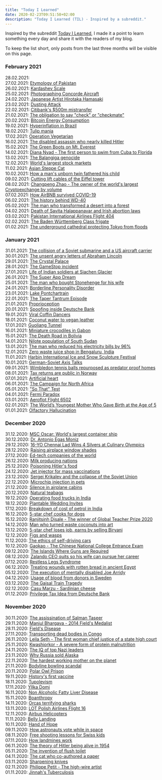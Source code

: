 ```yaml
---
title: "Today I Learned"
date: 2020-02-23T09:51:58+02:00
description: "Today I Learned (TIL) - Inspired by a subreddit."
---
```


Inspired by the subreddit [Today I Learned](https://www.reddit.com/r/todayilearned/), I made it a point to learn something every day and share it with the readers of my blog.

To keep the list short, only posts from the last three months will be visible on this page.

### February 2021

28.02.2021: <a href = "https://www.indiatoday.in/newsmo/video/-sonam-wangchuk-s-gift-to-indian-army-all-you-need-to-know-about-solar-heated-tent-1773848-2021-02-28" target = "_blank"></a><br>
27.02.2021: <a href = "https://qr.ae/pNdTuF" target = "_blank">Etymology of Pakistan</a><br>
26.02.2021: <a href = "https://en.wikipedia.org/wiki/Kardashev_scale" target = "_blank">Kardashev Scale</a><br>
25.02.2021: <a href = "https://qr.ae/pNdTKL" target = "_blank">Photographing Concorde Aircraft</a><br>
24.02.2021: <a href = "https://qr.ae/pNjJdY" target = "_blank">Japanese Artist Hirotaka Hamasaki</a><br>
23.02.2021: <a href = "https://crypto-corner.com/2020/04/28/dusting-attacks-explained/" target = "_blank">Dusting Attack</a><br>
22.02.2021: <a href = "https://entrepreneurshandbook.co/citibanks-500-million-mis-transfer-can-t-be-undone-per-courts-e5f267ec8c09" target = "_blank">Citibank's $500m mistransfer</a><br>
21.02.2021: <a href = "https://qr.ae/pNj2xV" target = "_blank">The obligation to say "check" or "checkmate"</a><br>
20.02.2021: <a href = "https://digiconomist.net/bitcoin-energy-consumption" target = "_blank">Bitcoin Energy Consumption</a><br>
19.02.2021: <a href = "https://en.wikipedia.org/wiki/Hyperinflation_in_Brazil" target = "_blank">Hyperinflation in Brazil</a><br>
18.02.2021: <a href = "https://en.wikipedia.org/wiki/Tulip_mania" target = "_blank">Tulip mania</a><br> 
17.02.2021: <a href = "https://medium.com/history-of-yesterday/why-winston-churchill-stopped-operation-vegetarian-e1c0a2176f04" target = "_blank">Operation Vegetarian</a><br>
16.02.2021: <a href = "https://medium.com/history-of-yesterday/the-disabled-assassin-who-nearly-killed-hitler-7fc527642ea4" target = "_blank">The disabled assassin who nearly killed Hitler</a><br>
15.02.2021: <a href = "https://qr.ae/pNBgUs" target = "_blank">The Green Boots on Mt. Everest</a><br>
14.02.2021: <a href = "https://en.wikipedia.org/wiki/Diana_Nyad" target = "_blank">Diana Nyad - The first person to swim from Cuba to Florida</a><br>
13.02.2021: <a href = "https://medium.com/history-of-yesterday/filipino-holocaust-in-the-hands-of-the-americans-6457a9647d2e" target = "_blank">The Balangiga genocide</a><br>
12.02.2021: <a href = "https://finshots.in/infographic/indias-stock-market-is-now-the-7th-largest-globally/" target = "_blank">World's largest stock markets</a><br>
11.02.2021: <a href = "https://qr.ae/pNB4N5" target = "_blank">Asian Steppe Cat</a><br> 
10.02.2021: <a href = "https://time.com/4091210/chimera-twins/" target = "_blank">How a man's unborn twin fathered his child</a><br>
09.02.2021: <a href = "https://qr.ae/pNB41U" target = "_blank">Cutting lift cables of the Eiffel tower</a><br>
08.02.2021: <a href = "https://en.wikipedia.org/wiki/Changpeng_Zhao" target = "_blank">Changpeng Zhao - The owner of the world's largest Cryptoexchange by volume</a><br>
07.02.2021: <a href = "https://finshots.in/markets/how-airbnb-survived-covid/" target = "_blank">How AirBNB survived COVID-19</a><br>
06.02.2021: <a href = "https://medium.com/knowledge-stew/what-does-wd-40-stand-for-b884a91e8923" target = "_blank">The history behind WD-40</a><br>
05.02.2021: <a href = "https://medium.com/history-of-yesterday/the-man-who-transformed-the-desert-into-a-forest-by-planting-trees-for-40-years-f5f1d244f0f4" target = "_blank">The man who transformed a desert into a forest</a><br>
04.02.2021: <a href = "https://en.wikipedia.org/wiki/Death_of_Savita_Halappanavar" target = "_blank">Death of Savita Halappanavar and Irish abortion laws</a><br>
03.02.2021: <a href = "https://medium.com/lessons-from-history/the-airplane-that-never-landed-1319af652010" target = "_blank">Pakistan International Airlines Flight 404</a><br>
02.02.2021: <a href = "https://qr.ae/pNzc0A" target = "_blank">The Baden Württemberg Class frigate</a><br>
01.02.2021: <a href = "https://www.bbc.com/future/article/20181129-the-underground-cathedral-protecting-tokyo-from-floods" target = "_blank">The underground cathedral protecting Tokyo from floods</a><br>

### January 2021

31.01.2021: <a href = "https://qr.ae/pNzccu" target = "_blank">The collision of a Soviet submarine and a US aircraft carrier</a><br>
30.01.2021: <a href = "https://qr.ae/pNzcZT" target = "_blank">The unsent angry letters of Abraham Lincoln</a><br>
29.01.2021: <a href = "https://en.wikipedia.org/wiki/The_Crystal_Palace" target = "_blank">The Crystal Palace</a><br>
28.01.2021: <a href = "https://screenrant.com/gamestop-gme-stock-price-robinhood-short-squeeze-lawsuit/" target = "_blank">The GameStop incident</a><br>
27.01.2021: <a href = "https://qr.ae/pNzc9L" target = "_blank">Life of Indian soldiers at Siachen Glacier</a><br>
26.01.2021: <a href = "https://finshots.in/archive/the-super-app-dream/" target = "_blank">The Super App Dream</a><br>
25.01.2021: <a href = "https://medium.com/history-of-yesterday/the-man-who-bought-stonehenge-for-his-wife-4299ac73a506" target = "_blank">The man who bought Stonehenge for his wife</a><br>
24.01.2021: <a href = "https://en.wikipedia.org/wiki/Borderline_personality_disorder" target = "_blank">Borderline Personality Disorder</a><br>
23.01.2021: <a href = "https://en.wikipedia.org/wiki/Lake_Pontchartrain" target = "_blank">Lake Pontchartrain</a><br>
22.01.2021: <a href = "https://finshots.in/archive/what-is-the-taper-tantrum-episode/" target = "_blank">The Taper Tantrum Episode</a><br>
21.01.2021: <a href = "https://qr.ae/pNl1c1" target = "_blank">Proprioception</a><br>
20.01.2021: <a href = "https://finshots.in/archive/spoofing-inside-deutsche-bank/" target = "_blank">Spoofing inside Deutsche Bank</a><br>
19.01.2021: <a href = "https://www.youtube.com/watch?v=Pt1uw9hTxmA&ab_channel=DrewBinsky" target = "_blank">Viral Coffin Dancers</a><br>
18.01.2021: <a href = "https://www.thebetterindia.com/247050/sustainable-startup-innovation-coconut-water-vegan-leather-eco-friendly-peta-kerala-ros174/" target = "_blank">Coconut water to vegan leather</a><br>
17.01.2021: <a href = "https://en.wikipedia.org/wiki/Guoliang_Tunnel" target = "_blank">Guoliang Tunnel</a><br>
16.01.2021: <a href = "https://qr.ae/pNm47p" target = "_blank">Miniature crocodiles in Gabon</a><br>
15.01.2021: <a href = "https://en.wikipedia.org/wiki/Yungas_Road" target = "_blank">The Death Road in Bolivia</a><br>
14.01.2021: <a href = "https://qr.ae/pNmPLm" target = "_blank">Nilote population of South Sudan</a><br>
13.01.2021: <a href = "https://www.thebetterindia.com/246687/solar-power-electric-vehicle-cost-set-up-how-to-kerala-renewable-energy-solar-kart-him16/" target = "_blank">The man who reduced his electricity bills by 96%</a><br>
12.01.2021: <a href = "https://www.quora.com/What-has-made-you-smile-recently/answer/Ankur-N-Gandhi?ch=99&share=a99738f8&srid=O2FL" target = "_blank">Zero waste juice shop in Bengaluru, India</a><br> 
11.01.2021: <a href = "https://en.wikipedia.org/wiki/Harbin_International_Ice_and_Snow_Sculpture_Festival" target = "_blank">Harbin International Ice and Snow Sculpture Festival</a><br>
10.01.2021: <a href = "https://en.wikipedia.org/wiki/German%E2%80%93Soviet_Axis_talks" target = "_blank">German-Soviet Axis Talks</a><br>
09.01.2021: <a href = "https://qr.ae/pNxZ3r" target = "_blank">Wimbledon tennis balls repurposed as predator proof homes</a><br>
08.01.2021: <a href = "https://www.forbes.com/sites/davidnikel/2020/09/04/in-norway-tax-returns-are-a-matter-of-public-record/" target = "_blank">Tax returns are public in Norway</a><br>
07.01.2021: <a href = "https://www.bloomberg.com/news/articles/2020-12-24/france-s-carmat-soars-as-artificial-heart-hopes-become-reality" target = "_blank">Artificial heart</a><br>
06.01.2021: <a href = "https://en.wikipedia.org/wiki/The_Campaign_for_North_Africa" target = "_blank">The Campaign for North Africa</a><br>
05.01.2021: <a href = "https://qr.ae/pNVl7l" target = "_blank">"So That" Test</a><br>
04.01.2021: <a href = "https://en.wikipedia.org/wiki/Fermi_paradox" target = "_blank">Fermi Paradox</a><br>
03.01.2021: <a href = "https://en.wikipedia.org/wiki/Aeroflot_Flight_6502" target = "_blank">Aeroflot Flight 6502</a><br>
02.01.2021: <a href = "https://medium.com/history-of-yesterday/the-worlds-youngest-mother-who-gave-birth-at-the-age-of-5-fea0678c3e9d" target = "_blank">The World’s Youngest Mother Who Gave Birth at the Age of 5</a><br>
01.01.2021: <a href = "https://en.wikipedia.org/wiki/Phantosmia" target = "_blank">Olfactory Hallucination</a><br>

### December 2020

31.12.2020: <a href = "https://en.wikipedia.org/wiki/MSC_Oscar" target = "_blank">MSC Oscar: World's largest container ship</a><br>
30.12.2020: <a href = "https://qr.ae/pNJ4qH" target = "_blank">Dr. Antonio Egas Moniz</a><br>
29.12.2020: <a href = "https://www.thebetterindia.com/246141/yeshwanth-culinary-olympics-germany-stuttgart-competition-fruit-vegetable-carving-chef-food-young-achiever-vid01/" target = "_blank">16-YO Chennai Lad Wins 4 Silvers at Culinary Olympics</a><br>
28.12.2020: <a href = "https://www.lonelyplanet.com/articles/why-raise-airplane-window-shades" target = "_blank">Raising airplace window shades</a><br>
27.12.2020: <a href = "https://finshots.in/infographic/is-india-leading-the-ed-tech-revolution/" target = "_blank">Ed-tech companies of the world</a><br>
26.12.2020: <a href = "https://finshots.in/infographic/india-leads-the-world-in-milk-production/" target = "_blank">Milk producing nations</a><br>
25.12.2020: <a href = "https://qr.ae/pNSUBJ" target = "_blank">Poisoning Hitler's food</a><br>
24.12.2020: <a href = "https://en.wikipedia.org/wiki/Jet_injector" target = "_blank">Jet injector for mass vaccinations</a><br>
23.12.2020: <a href = "https://qr.ae/pNSU3I" target = "_blank">Sergei Krikalev and the collapse of the Soviet Union</a><br>
22.12.2020: <a href = "https://qr.ae/pNSU6u" target = "_blank">Microchip injection in pets</a><br>
21.12.2020: <a href = "https://qr.ae/pNSUzd" target = "_blank">Silence in airplane cabins</a><br>
20.12.2020: <a href = "https://www.thebetterindia.com/245802/assam-startup-woolah-biodegradable-tea-bags-natural-leaves-farmers-eco-friendly-innovation-india-gop94/" target = "_blank">Natural teabags</a><br>
19.12.2020: <a href = "https://www.thebetterindia.com/243328/how-to-start-food-truck-license-permits-vehicle-cuisine-business-profits-india-gop94/" target = "_blank">Operating food trucks in India</a><br>
18.12.2020: <a href = "https://www.thebetterindia.com/243036/railway-officer-ecofriendly-wedding-plantable-sustainable-commissioner-irts-environment-anj135/" target = "_blank">Plantable Wedding Invites</a><br>
17.12.2020: <a href = "https://finshots.in/infographic/breaking-down-the-cost-of-a-litre-of-petrol/" target = "_blank">Breakdown of cost of petrol in India</a><br>
16.12.2020: <a href = "https://www.thebetterindia.com/244720/harleys-corner-mumbai-bengaluru-dog-chef-food-human-grade-meat-cookies-cakes-ice-creams-vet-fda-delivery-natural-furry-friends-vid01/" target = "_blank">5-star chef cooks for dogs</a><br>
15.12.2020: <a href = "https://www.youtube.com/watch?v=M6gakOkYDHM" target = "_blank">Ranjitsinh Disale - The winner of Global Teacher Prize 2020</a><br>
14.12.2020: <a href = "https://www.thebetterindia.com/244939/maharashtra-alibaug-coconut-art-gallery-stunning-spectacular-artworks-waste-to-wealth-india-gop94/" target = "_blank">Man who turned waste coconuts into art</a><br>
13.12.2020: <a href = "https://www.arre.co.in/people/mumbai-5-star-chef-sells-street-food-biryani-after-losing-job-during-pandemic/" target = "_blank">5-star chef loses job, earns by selling Biryani</a><br>
12.12.2020: <a href = "https://www.esa.org/esablog/research/the-story-of-the-fig-and-its-wasp/" target = "_blank">Figs and wasps</a><br>
11.12.2020: <a href = "https://towardsdatascience.com/the-ethics-of-self-driving-cars-efaaaaf9e320" target = "_blank">The ethics of self-driving cars</a><br>
10.12.2020: <a href = "https://en.wikipedia.org/wiki/National_College_Entrance_Examination" target = "_blank">Gaokao - The Chinese National College Entrance Exam</a><br>
09.12.2020: <a href = "https://www.youtube.com/watch?v=ch7HwhGynXk&ab_channel=TomScott" target = "_blank">The Islands Where Guns are Required</a><br>
08.12.2020: <a href = "https://edition.cnn.com/2020/12/07/tech/zalando-ceo-quit-intl-hnk/index.html" target = "_blank">Zalando CEO quits so his wife can pursue her career</a><br>
07.12.2020: <a href = "https://en.wikipedia.org/wiki/Restless_legs_syndrome" target = "_blank">Restless Legs Syndrome</a><br>
06.12.2020: <a href = "https://qr.ae/pNabDU" target = "_blank">Treating wounds with rotten bread in ancient Egypt</a><br>
05.12.2020: <a href = "https://en.wikipedia.org/wiki/Joe_Arridy" target = "_blank">The execution of mentally disabled Joe Arridy</a><br>
04.12.2020: <a href = "https://qr.ae/pNabVR" target = "_blank">Usage of blood from donors in Sweden</a><br>
03.12.2020: <a href = "https://qr.ae/pNabc6" target = "_blank">The Gaisal Train Tragedy</a><br>
02.12.2020: <a href = "https://en.wikipedia.org/wiki/Casu_marzu" target = "_blank">Casu Marzu - Sardinian cheese</a><br>
01.12.2020: <a href = "https://finshots.in/archive/a-tax-for-working-from-home/" target = "_blank">Privilege Tax Idea from Deutsche Bank</a><br>

### November 2020

30.11.2020: <a href = "https://en.wikipedia.org/wiki/Salman_Taseer" target = "_blank">The assissination of Salman Taseer</a><br>
29.11.2020: <a href = "https://en.wikipedia.org/wiki/Manjul_Bhargava" target = "_blank">Manjul Bhargava - 2014 Field's Medalist</a><br>
28.11.2020: <a href = "https://qr.ae/pNioMs" target = "_blank">Field's Disease</a><br>
27.11.2020: <a href = "https://qr.ae/pNiokc" target = "_blank">Transporting dead bodies in Congo</a><br>
26.11.2020: <a href = "https://en.wikipedia.org/wiki/Leila_Seth" target = "_blank">Leila Seth - The first woman chief justice of a state high court</a><br>
25.11.2020: <a href = "https://en.wikipedia.org/wiki/Kwashiorkor" target = "_blank">Kwashiorkor - A severe form of protein malnutrition</a><br>
24.11.2020: <a href = "https://medium.com/history-of-yesterday/the-results-of-the-nazi-iq-tests-c3a5e442f37c" target = "_blank">The IQ of top Nazi leaders</a><br>
23.11.2020: <a href = "https://medium.com/history-of-yesterday/why-did-russia-sell-alaska-9471744020b" target = "_blank">Why Russia sold Alaska</a><br>
22.11.2020: <a href = "https://qr.ae/pN9tET" target = "_blank">The hardest working mother on the planet</a><br>
21.11.2020: <a href = "https://www.bbc.com/news/uk-england-nottinghamshire-21013615" target = "_blank">Bodyline bowling scandal</a><br>
20.11.2020: <a href = "https://qr.ae/pN9t3x" target = "_blank">Polar Owl Prison</a><br>
19.11.2020: <a href = "https://medium.com/history-of-yesterday/historys-first-vaccine-464111ab88fd" target = "_blank">History's first vaccine</a><br>
18.11.2020: <a href = "https://qr.ae/pNUldW" target = "_blank">Tupolevism</a><br>
17.11.2020: <a href = "https://qr.ae/pNUlQD" target = "_blank"> Yllka Domi</a><br>
16.11.2020: <a href = "https://qr.ae/pNUlQN" target = "_blank">Non Alcoholic Fatty Liver Disease</a><br>
15.11.2020: <a href = "https://en.wikipedia.org/wiki/Boanthropy" target = "_blank">Boanthropy</a><br>
14.11.2020: <a href = "https://qr.ae/pNUlBz" target = "_blank">Orcas terrifying sharks</a><br>
13.11.2020: <a href = "https://en.wikipedia.org/wiki/LOT_Polish_Airlines_Flight_16" target = "_blank">LOT Polish Airlines Flight 16</a><br>
12.11.2020: <a href = "https://en.wikipedia.org/wiki/Eurocopter_AS350_%C3%89cureuil" target = "_blank">Airbus Helicopters</a><br>
11.11.2020: <a href = "https://en.wikipedia.org/wiki/Belly_landing" target = "_blank">Belly Landing</a><br>
10.11.2020: <a href = "https://en.wikipedia.org/wiki/Hand_of_Hope_(photography)" target = "_blank">Hand of Hope</a><br>
09.11.2020: <a href = "https://qr.ae/pNUllF" target = "_blank">How astronauts vote while in space</a><br>
08.11.2020: <a href = "https://qr.ae/pNUlmu" target = "_blank">Free shooting lessons for Swiss kids</a><br>
07.11.2020: <a href = "https://qr.ae/pNUlDZ" target = "_blank">How landmines work</a><br>
06.11.2020: <a href = "https://medium.com/history-of-yesterday/declassified-cia-files-showing-hitlers-presence-in-columbia-during-1954-304da469e169" target = "_blank">The theory of Hitler being alive in 1954</a><br>
05.11.2020: <a href = "https://medium.com/history-of-yesterday/who-invented-the-flush-toilet-5a4ef2753332" target = "_blank">The invention of flush toilet</a><br>
04.11.2020: <a href = "https://medium.com/lessons-from-history/the-fascinating-story-of-the-cat-who-authored-a-science-paper-7f8a98889a48" target = "_blank">The cat who co-authored a paper</a><br>
03.11.2020: <a href = "https://qr.ae/pNgte2" target = "_blank">Sharpening knives</a><br>
02.11.2020: <a href = "https://qr.ae/pNgtig" target = "_blank">Philippe Petit - The high-wire artist</a><br>
01.11.2020: <a href = "https://www.thequint.com/news/world/could-jinnahs-well-kept-secret-have-stopped-the-partition" target = "_blank">Jinnah's Tuberculosis</a><br>